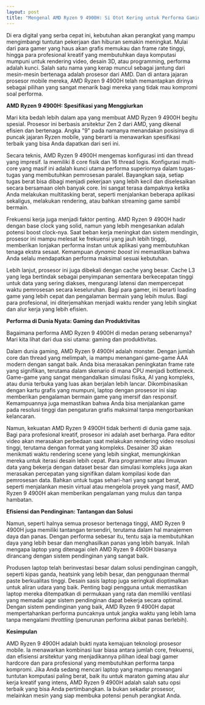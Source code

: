 ```yaml
---
layout: post
title: "Mengenal AMD Ryzen 9 4900H: Si Otot Kering untuk Performa Gaming dan Produktivitas"
---
```


Di era digital yang serba cepat ini, kebutuhan akan perangkat yang mampu mengimbangi tuntutan pekerjaan dan hiburan semakin meningkat. Mulai dari para gamer yang haus akan grafis memukau dan frame rate tinggi, hingga para profesional kreatif yang membutuhkan daya komputasi mumpuni untuk rendering video, desain 3D, atau programming, performa adalah kunci. Salah satu nama yang kerap muncul sebagai jantung dari mesin-mesin bertenaga adalah prosesor dari AMD. Dan di antara jajaran prosesor mobile mereka, AMD Ryzen 9 4900H telah memantapkan dirinya sebagai pilihan yang sangat menarik bagi mereka yang tidak mau kompromi soal performa.

**AMD Ryzen 9 4900H: Spesifikasi yang Menggiurkan**

Mari kita bedah lebih dalam apa yang membuat AMD Ryzen 9 4900H begitu spesial. Prosesor ini berbasis arsitektur Zen 2 dari AMD, yang dikenal efisien dan bertenaga. Angka "9" pada namanya menandakan posisinya di puncak jajaran Ryzen mobile, yang berarti ia menawarkan spesifikasi terbaik yang bisa Anda dapatkan dari seri ini.

Secara teknis, AMD Ryzen 9 4900H mengemas konfigurasi inti dan thread yang impresif. Ia memiliki 8 core fisik dan 16 thread logis. Konfigurasi multi-core yang masif ini adalah kunci utama performa superiornya dalam tugas-tugas yang membutuhkan pemrosesan paralel. Bayangkan saja, setiap tugas berat bisa dibagi menjadi pekerjaan yang lebih kecil dan diselesaikan secara bersamaan oleh banyak core. Ini sangat terasa dampaknya ketika Anda melakukan multitasking berat, seperti menjalankan beberapa aplikasi sekaligus, melakukan rendering, atau bahkan streaming game sambil bermain.

Frekuensi kerja juga menjadi faktor penting. AMD Ryzen 9 4900H hadir dengan base clock yang solid, namun yang lebih mengesankan adalah potensi boost clock-nya. Saat beban kerja meningkat dan sistem mendingin, prosesor ini mampu melesat ke frekuensi yang jauh lebih tinggi, memberikan lonjakan performa instan untuk aplikasi yang membutuhkan tenaga ekstra sesaat. Kemampuan *dynamic boost* ini memastikan bahwa Anda selalu mendapatkan performa maksimal sesuai kebutuhan.

Lebih lanjut, prosesor ini juga dibekali dengan cache yang besar. Cache L3 yang lega bertindak sebagai penyimpanan sementara berkecepatan tinggi untuk data yang sering diakses, mengurangi latensi dan mempercepat waktu pemrosesan secara keseluruhan. Bagi para gamer, ini berarti loading game yang lebih cepat dan pengalaman bermain yang lebih mulus. Bagi para profesional, ini diterjemahkan menjadi waktu render yang lebih singkat dan alur kerja yang lebih efisien.

**Performa di Dunia Nyata: Gaming dan Produktivitas**

Bagaimana performa AMD Ryzen 9 4900H di medan perang sebenarnya? Mari kita lihat dari dua sisi utama: gaming dan produktivitas.

Dalam dunia gaming, AMD Ryzen 9 4900H adalah monster. Dengan jumlah core dan thread yang melimpah, ia mampu menangani game-game AAA modern dengan sangat baik. Anda bisa merasakan peningkatan frame rate yang signifikan, terutama dalam skenario di mana CPU menjadi bottleneck. Game-game yang sangat mengandalkan simulasi fisika, AI yang kompleks, atau dunia terbuka yang luas akan berjalan lebih lancar. Dikombinasikan dengan kartu grafis yang mumpuni, laptop dengan prosesor ini siap memberikan pengalaman bermain game yang imersif dan responsif. Kemampuannya juga memastikan bahwa Anda bisa menjalankan game pada resolusi tinggi dan pengaturan grafis maksimal tanpa mengorbankan kelancaran.

Namun, kekuatan AMD Ryzen 9 4900H tidak berhenti di dunia game saja. Bagi para profesional kreatif, prosesor ini adalah aset berharga. Para editor video akan merasakan perbedaan saat melakukan rendering video resolusi tinggi, terutama dengan format yang kompleks. Desainer 3D akan menikmati waktu rendering scene yang lebih singkat, memungkinkan mereka untuk iterasi desain lebih cepat. Para programmer atau ilmuwan data yang bekerja dengan dataset besar dan simulasi kompleks juga akan merasakan percepatan yang signifikan dalam kompilasi kode dan pemrosesan data. Bahkan untuk tugas sehari-hari yang sangat berat, seperti menjalankan mesin virtual atau mengelola proyek yang masif, AMD Ryzen 9 4900H akan memberikan pengalaman yang mulus dan tanpa hambatan.

**Efisiensi dan Pendinginan: Tantangan dan Solusi**

Namun, seperti halnya semua prosesor bertenaga tinggi, AMD Ryzen 9 4900H juga memiliki tantangan tersendiri, terutama dalam hal manajemen daya dan panas. Dengan performa sebesar itu, tentu saja ia membutuhkan daya yang lebih besar dan menghasilkan panas yang lebih banyak. Inilah mengapa laptop yang ditenagai oleh AMD Ryzen 9 4900H biasanya dirancang dengan sistem pendinginan yang sangat baik.

Produsen laptop telah berinvestasi besar dalam solusi pendinginan canggih, seperti kipas ganda, heatsink yang lebih besar, dan penggunaan thermal paste berkualitas tinggi. Desain sasis laptop juga seringkali dioptimalkan untuk aliran udara yang baik. Penting bagi pengguna untuk memastikan laptop mereka ditempatkan di permukaan yang rata dan memiliki ventilasi yang memadai agar sistem pendinginan dapat bekerja secara optimal. Dengan sistem pendinginan yang baik, AMD Ryzen 9 4900H dapat mempertahankan performa puncaknya untuk jangka waktu yang lebih lama tanpa mengalami *throttling* (penurunan performa akibat panas berlebih).

**Kesimpulan**

AMD Ryzen 9 4900H adalah bukti nyata kemajuan teknologi prosesor mobile. Ia menawarkan kombinasi luar biasa antara jumlah core, frekuensi, dan efisiensi arsitektur yang menjadikannya pilihan ideal bagi gamer hardcore dan para profesional yang membutuhkan performa tanpa kompromi. Jika Anda sedang mencari laptop yang mampu menangani tuntutan komputasi paling berat, baik itu untuk maraton gaming atau alur kerja kreatif yang intens, AMD Ryzen 9 4900H adalah salah satu opsi terbaik yang bisa Anda pertimbangkan. Ia bukan sekadar prosesor, melainkan mesin yang siap membuka potensi penuh perangkat Anda.
